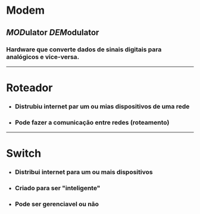 # Modem

## *MOD*ulator *DEM*odulator

### Hardware que converte dados de sinais digitais para analógicos e vice-versa.

---
# Roteador 

- ### Distrubiu internet par um ou mias dispositivos de uma rede

- ### Pode fazer a comunicação entre redes (roteamento)


---
# Switch
- ### Distribui internet para um ou mais dispositivos
- ### Criado para ser "inteligente"
- ### Pode ser gerenciavel ou não




